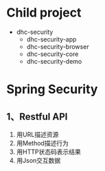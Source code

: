 # Child project

* dhc-security
   * dhc-security-app
   * dhc-security-browser
   * dhc-security-core
   * dhc-security-demo

# Spring Security

## 1、Restful API

1. 用URL描述资源
2. 用Method描述行为
3. 用HTTP状态码表示结果
4. 用Json交互数据